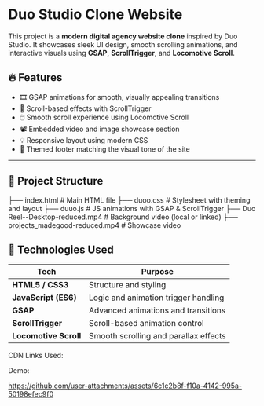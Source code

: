 # Duo Studio Clone Website

This project is a **modern digital agency website clone** inspired by Duo Studio. It showcases sleek UI design, smooth scrolling animations, and interactive visuals using **GSAP**, **ScrollTrigger**, and **Locomotive Scroll**.

## 🔥 Features

- 🎞️ GSAP animations for smooth, visually appealing transitions
- 🔄 Scroll-based effects with ScrollTrigger
- 🖱️ Smooth scroll experience using Locomotive Scroll
- 📽️ Embedded video and image showcase section
- 💡 Responsive layout using modern CSS
- 🎨 Themed footer matching the visual tone of the site

---

## 📁 Project Structure

├── index.html # Main HTML file
├── duoo.css # Stylesheet with theming and layout
├── duuo.js # JS animations with GSAP & ScrollTrigger
├── Duo Reel--Desktop-reduced.mp4 # Background video (local or linked)
├── projects_madegood-reduced.mp4 # Showcase video


## 🚀 Technologies Used

| Tech                | Purpose                                |
|---------------------|----------------------------------------|
| **HTML5 / CSS3**    | Structure and styling                  |
| **JavaScript (ES6)**| Logic and animation trigger handling   |
| **GSAP**            | Advanced animations and transitions    |
| **ScrollTrigger**   | Scroll-based animation control         |
| **Locomotive Scroll**| Smooth scrolling and parallax effects |

CDN Links Used:

<!-- Locomotive Scroll -->
<link rel="stylesheet" href="https://cdn.jsdelivr.net/npm/locomotive-scroll@3.5.4/dist/locomotive-scroll.css">
<script src="https://cdn.jsdelivr.net/npm/locomotive-scroll@3.5.4/dist/locomotive-scroll.js"></script>

<!-- GSAP and ScrollTrigger -->
<script src="https://cdnjs.cloudflare.com/ajax/libs/gsap/3.12.2/gsap.min.js"></script>
<script src="https://cdnjs.cloudflare.com/ajax/libs/gsap/3.12.2/ScrollTrigger.min.js"></script>


Demo:

https://github.com/user-attachments/assets/6c1c2b8f-f10a-4142-995a-50198efec9f0



